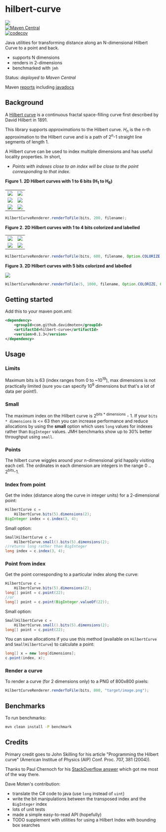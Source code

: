 # hilbert-curve
<a href="https://travis-ci.org/davidmoten/hilbert-curve"><img src="https://travis-ci.org/davidmoten/hilbert-curve.svg"/></a><br/>
[![Maven Central](https://maven-badges.herokuapp.com/maven-central/com.github.davidmoten/hilbert-curve/badge.svg?style=flat)](https://maven-badges.herokuapp.com/maven-central/com.github.davidmoten/hilbert-curve)<br/>
[![codecov](https://codecov.io/gh/davidmoten/hilbert-curve/branch/master/graph/badge.svg)](https://codecov.io/gh/davidmoten/hilbert-curve)<br/>

Java utilities for transforming distance along an N-dimensional Hilbert Curve to a point and back.

* supports N dimensions
* renders in 2-dimensions
* benchmarked with `jmh`

Status: *deployed to Maven Central*

Maven [reports](https://davidmoten.github.io/hilbert-curve/index.html) including [javadocs](https://davidmoten.github.io/hilbert-curve/apidocs/index.html)

Background
-------------
A [Hilbert curve](https://en.wikipedia.org/wiki/Hilbert_curve) is a continuous fractal space-filling curve first described by David Hilbert in 1891.

This library supports *approximations* to the Hilbert curve. *H<sub>n</sub>* is the n-th approximation to the Hilbert curve and is a path of 2<sup>n</sup>-1 straight line segments of length 1.

A Hilbert curve can be used to index multiple dimensions and has useful locality properties. In short, 

* *Points with indexes close to an index will be close to the point corresponding to that index.*

**Figure 1. 2D Hilbert curves with 1 to 6 bits (H<sub>1</sub> to H<sub>6</sub>)**

| | |
| --- | --- |
|  <img src="src/docs/hilbert-2d-bits-1.png?raw=true" /> |  <img src="src/docs/hilbert-2d-bits-2.png?raw=true" />
|  <img src="src/docs/hilbert-2d-bits-3.png?raw=true" /> |  <img src="src/docs/hilbert-2d-bits-4.png?raw=true" />
|  <img src="src/docs/hilbert-2d-bits-5.png?raw=true" /> |  <img src="src/docs/hilbert-2d-bits-6.png?raw=true" />

```java
HilbertCurveRenderer.renderToFile(bits, 200, filename);
```

**Figure 2. 2D Hilbert curves with 1 to 4 bits colorized and labelled**

| | |
| --- | --- |
|  <img src="src/docs/hilbert-color-1.png?raw=true" /> |  <img src="src/docs/hilbert-color-2.png?raw=true" />
|  <img src="src/docs/hilbert-color-3.png?raw=true" /> |  <img src="src/docs/hilbert-color-4.png?raw=true" />

```java
HilbertCurveRenderer.renderToFile(bits, 600, filename, Option.COLORIZE, Option.LABEL);
```

**Figure 3. 2D Hilbert curves with 5 bits colorized and labelled**

<img src="src/docs/hilbert-color-5.png?raw=true" />


```java
HilbertCurveRenderer.renderToFile(5, 1000, filename, Option.COLORIZE, Option.LABEL);
```

Getting started
-----------------
Add this to your maven pom.xml:

```xml
<dependency>
    <groupId>com.github.davidmoten</groupId>
    <artifactId>hilbert-curve</artifactId>
    <version>0.1.3</version>
</dependency>
``` 

Usage
---------
### Limits
Maximum bits is 63 (index ranges from 0 to ~10<sup>19</sup>), max dimensions is not practically limited (sure you can specify 10<sup>9</sup> dimensions but that's a lot of data per point!).

### Small

The maximum index on the Hilbert curve is 2<sup>bits * dimensions</sup> - 1. If your 
`bits * dimensions` is <= 63 then you can increase performance and reduce allocations by using the <b>small</b> option which uses `long` values for indexes rather than `BigInteger` values. 
JMH benchmarks show up to 30% better throughput using `small`. 

### Points
The hilbert curve wiggles around your n-dimensional grid happily visiting each cell. The ordinates in each dimension are integers in the range 0 .. 2<sup>bits</sup>-1.
 
### Index from point

Get the index (distance along the curve in integer units) for a 2-dimensional point:

```java
HilbertCurve c = 
    HilbertCurve.bits(5).dimensions(2);
BigInteger index = c.index(3, 4);
```

Small option:

```java
SmallHilbertCurve c = 
    HilbertCurve.small().bits(5).dimensions(2);
//returns long rather than BigInteger
long index = c.index(3, 4);

```

### Point from index

Get the point corresponding to a particular index along the curve:

```java
HilbertCurve c = 
    HilbertCurve.bits(5).dimensions(2);
long[] point = c.point(22);
//or
long[] point = c.point(BigInteger.valueOf(22));
```

Small option:

```java
SmallHilbertCurve c = 
    HilbertCurve.small().bits(5).dimensions(2);
long[] point = c.point(22);
```

You can save allocations if you use this method (available on `HilbertCurve` and `SmallHilbertCurve`) to calculate a point:

```java
long[] x = new long[dimensions];
c.point(index, x);
```

### Render a curve

To render a curve (for 2 dimensions only) to a PNG of 800x800 pixels:

```java
HilbertCurveRenderer.renderToFile(bits, 800, "target/image.png");
```

## Benchmarks

To run benchmarks:

```bash
mvn clean install -P benchmark
```

Credits
----------
Primary credit goes to John Skilling for his article "Programming the Hilbert curve" (American Institue of Physics (AIP) Conf. Proc. 707, 381 (2004)).

Thanks to Paul Chernoch for his [StackOverflow answer](http://stackoverflow.com/questions/499166/mapping-n-dimensional-value-to-a-point-on-hilbert-curve) which got me most of the way there.

Dave Moten's contribution:

* translate the C# code to java (use `long` instead of `uint`)
* write the bit manipulations between the transposed index and the `BigInteger` index
* lots of unit tests
* made a simple easy-to-read API (hopefully)
* TODO supplement with utilities for using a Hilbert Index with bounding box searches
